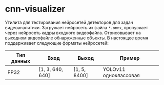 # cnn-visualizer

Утилита для тестирования нейросетей детекторов для задач видеоаналитики. Загружает нейросеть из файла `*.onnx`, пропускает через нейросеть кадры входного видеофайла. Отрисовывает на выходном видеофайле обнаруженные объекты. В настоящее время поддерживает следующие форматы нейросетей:

| Тип данных | Вход | Выход | Пример |
| --- | --- | --- | --- |
| FP32 | [1, 3, 640, 640] | [1, 5, 8400] | YOLOv11 одноклассовая |
